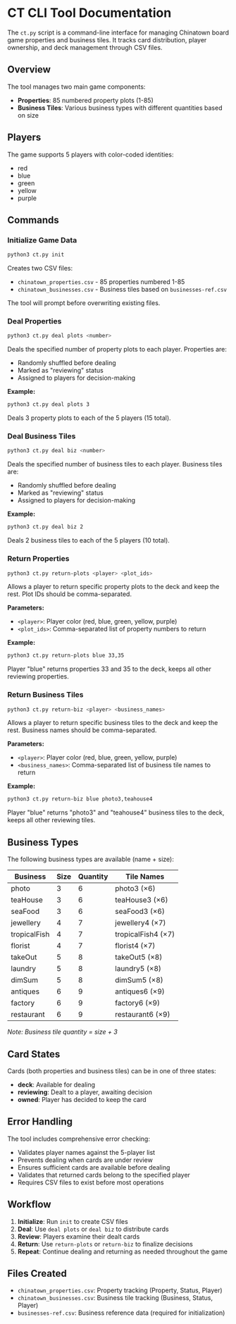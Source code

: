 # CT CLI Tool Documentation

The `ct.py` script is a command-line interface for managing Chinatown board game properties and business tiles. It tracks card distribution, player ownership, and deck management through CSV files.

## Overview

The tool manages two main game components:
- **Properties**: 85 numbered property plots (1-85)
- **Business Tiles**: Various business types with different quantities based on size

## Players

The game supports 5 players with color-coded identities:
- red
- blue
- green
- yellow
- purple

## Commands

### Initialize Game Data

```bash
python3 ct.py init
```

Creates two CSV files:
- `chinatown_properties.csv` - 85 properties numbered 1-85
- `chinatown_businesses.csv` - Business tiles based on `businesses-ref.csv`

The tool will prompt before overwriting existing files.

### Deal Properties

```bash
python3 ct.py deal plots <number>
```

Deals the specified number of property plots to each player. Properties are:
- Randomly shuffled before dealing
- Marked as "reviewing" status
- Assigned to players for decision-making

**Example:**
```bash
python3 ct.py deal plots 3
```
Deals 3 property plots to each of the 5 players (15 total).

### Deal Business Tiles

```bash
python3 ct.py deal biz <number>
```

Deals the specified number of business tiles to each player. Business tiles are:
- Randomly shuffled before dealing
- Marked as "reviewing" status
- Assigned to players for decision-making

**Example:**
```bash
python3 ct.py deal biz 2
```
Deals 2 business tiles to each of the 5 players (10 total).

### Return Properties

```bash
python3 ct.py return-plots <player> <plot_ids>
```

Allows a player to return specific property plots to the deck and keep the rest. Plot IDs should be comma-separated.

**Parameters:**
- `<player>`: Player color (red, blue, green, yellow, purple)
- `<plot_ids>`: Comma-separated list of property numbers to return

**Example:**
```bash
python3 ct.py return-plots blue 33,35
```
Player "blue" returns properties 33 and 35 to the deck, keeps all other reviewing properties.

### Return Business Tiles

```bash
python3 ct.py return-biz <player> <business_names>
```

Allows a player to return specific business tiles to the deck and keep the rest. Business names should be comma-separated.

**Parameters:**
- `<player>`: Player color (red, blue, green, yellow, purple)
- `<business_names>`: Comma-separated list of business tile names to return

**Example:**
```bash
python3 ct.py return-biz blue photo3,teahouse4
```
Player "blue" returns "photo3" and "teahouse4" business tiles to the deck, keeps all other reviewing tiles.

## Business Types

The following business types are available (name + size):

| Business | Size | Quantity | Tile Names |
|----------|------|----------|------------|
| photo | 3 | 6 | photo3 (×6) |
| teaHouse | 3 | 6 | teaHouse3 (×6) |
| seaFood | 3 | 6 | seaFood3 (×6) |
| jewellery | 4 | 7 | jewellery4 (×7) |
| tropicalFish | 4 | 7 | tropicalFish4 (×7) |
| florist | 4 | 7 | florist4 (×7) |
| takeOut | 5 | 8 | takeOut5 (×8) |
| laundry | 5 | 8 | laundry5 (×8) |
| dimSum | 5 | 8 | dimSum5 (×8) |
| antiques | 6 | 9 | antiques6 (×9) |
| factory | 6 | 9 | factory6 (×9) |
| restaurant | 6 | 9 | restaurant6 (×9) |

*Note: Business tile quantity = size + 3*

## Card States

Cards (both properties and business tiles) can be in one of three states:

- **deck**: Available for dealing
- **reviewing**: Dealt to a player, awaiting decision
- **owned**: Player has decided to keep the card

## Error Handling

The tool includes comprehensive error checking:

- Validates player names against the 5-player list
- Prevents dealing when cards are under review
- Ensures sufficient cards are available before dealing
- Validates that returned cards belong to the specified player
- Requires CSV files to exist before most operations

## Workflow

1. **Initialize**: Run `init` to create CSV files
2. **Deal**: Use `deal plots` or `deal biz` to distribute cards
3. **Review**: Players examine their dealt cards
4. **Return**: Use `return-plots` or `return-biz` to finalize decisions
5. **Repeat**: Continue dealing and returning as needed throughout the game

## Files Created

- `chinatown_properties.csv`: Property tracking (Property, Status, Player)
- `chinatown_businesses.csv`: Business tile tracking (Business, Status, Player)
- `businesses-ref.csv`: Business reference data (required for initialization)